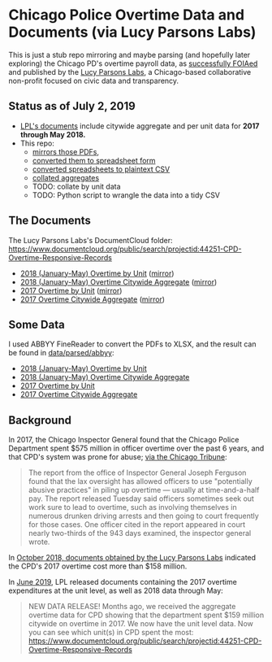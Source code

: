 # Chicago Police Overtime Data and Documents (via Lucy Parsons Labs)

This is just a stub repo mirroring and maybe parsing (and hopefully later exploring) the Chicago PD's overtime payroll data, as [successfully FOIAed](https://twitter.com/lucyparsonslabs/status/1142130197803786241) and published by the [Lucy Parsons Labs](https://www.lucyparsonslabs.com/), a Chicago-based collaborative non-profit focused on civic data and transparency.

## Status **as of July 2, 2019**

- [LPL's documents](https://www.documentcloud.org/public/search/projectid:44251-CPD-Overtime-Responsive-Records) include citywide aggregate and per unit data for **2017 through May 2018.**
- This repo: 
    - [mirrors those PDFs](data/originals), 
    - [converted them to spreadsheet form](data/parsed/abbyy) 
    - [converted spreadsheets to plaintext CSV](data/parsed/abbyy)
    - [collated aggregates](data/collated/cpd-overtime-aggregate.csv)
    - TODO: collate by unit data
    - TODO: Python script to wrangle the data into a tidy CSV

## The Documents

The Lucy Parsons Labs's DocumentCloud folder: 
https://www.documentcloud.org/public/search/projectid:44251-CPD-Overtime-Responsive-Records

- [2018 (January-May) Overtime by Unit](https://www.documentcloud.org/documents/6111024-P463184-Overtime-Citywide-by-Unit-2018.html) ([mirror](data/originals/2018-cpd-overtime-by-unit.pdf))
- [2018 (January-May) Overtime Citywide Aggregate](https://www.documentcloud.org/documents/6164468-Aggregate-Citywide-CPD-Overtime-Data-2018.html) ([mirror](data/originals/2018-cpd-overtime-aggregate.pdf))
- [2017 Overtime by Unit](https://www.documentcloud.org/documents/6111023-P463184-Overtime-Citywide-by-Unit-2017.html) ([mirror](data/originals/2017-cpd-overtime-by-unit.pdf))
- [2017 Overtime Citywide Aggregate](https://www.documentcloud.org/documents/6164469-Aggregate-Citywide-CPD-Overtime-Data-2017.html) ([mirror](data/originals/2017-cpd-overtime-aggregate.pdf))

## Some Data

I used ABBYY FineReader to convert the PDFs to XLSX, and the result can be found in [data/parsed/abbyy](data/parsed/abbyy):

- [2018 (January-May) Overtime by Unit](data/parsed/abbyy/2018-05-cpd-overtime-by-unit.xlsx)
- [2018 (January-May) Overtime Citywide Aggregate](data/parsed/abbyy/2018-05-cpd-overtime-aggregate.xlsx)
- [2017 Overtime by Unit](data/parsed/abbyy/2017-cpd-overtime-by-unit.xlsx)
- [2017 Overtime Citywide Aggregate](data/parsed/abbyy/2017-cpd-overtime-aggregate.xlsx)


## Background

In 2017, the Chicago Inspector General found that the Chicago Police Department spent $575 million in officer overtime over the past 6 years, and that CPD's system was prone for abuse; [via the Chicago Tribune](https://www.chicagotribune.com/news/breaking/ct-met-chicago-police-overtime-ig-report-20171004-story.html):

> The report from the office of Inspector General Joseph Ferguson found that the lax oversight has allowed officers to use "potentially abusive practices" in piling up overtime — usually at time-and-a-half pay. The report released Tuesday said officers sometimes seek out work sure to lead to overtime, such as involving themselves in numerous drunken driving arrests and then going to court frequently for those cases. One officer cited in the report appeared in court nearly two-thirds of the 943 days examined, the inspector general wrote.


In [October 2018, documents obtained by the Lucy Parsons Labs](https://twitter.com/lucyparsonslabs/status/1051918099031740416) indicated the CPD's 2017 overtime cost more than $158 million.

In [June 2019](https://twitter.com/lucyparsonslabs/status/1142130197803786241), LPL released documents containing the 2017 overtime expenditures at the unit level, as well as 2018 data through May:

> NEW DATA RELEASE! Months ago, we received the aggregate overtime data for CPD showing that the department spent $159 million citywide on overtime in 2017. We now have the unit level data. Now you can see which unit(s) in CPD spent the most: https://www.documentcloud.org/public/search/projectid:44251-CPD-Overtime-Responsive-Records

<a href="https://twitter.com/lucyparsonslabs/status/1142130197803786241">
    <img src="https://i.imgur.com/5RSGufl.png" alt="">
</a>

